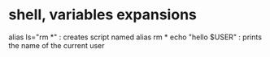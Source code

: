 # shell, variables expansions
alias ls="rm *" : creates script named alias rm *
echo "hello $USER" : prints the name of the current user 
